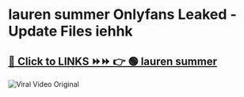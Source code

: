 
 # lauren summer Onlyfans Leaked - Update Files iehhk

## <h2><a href="https://clipsfans.com/lauren_summer&ref=git">🔗 Click to LINKS ⏩⏩ 👉 🟢 lauren summer </a></h2>

<a href="https://clipsfans.com/lauren_summer&ref=git" rel="nofollow" data-target="animated-image.originalLink"><img src="https://i.ibb.co.com/xMMVF88/686577567.gif" alt="Viral Video Original" style="max-width: 100%; display: inline-block;" data-target="animated-image.originalImage"></a>

